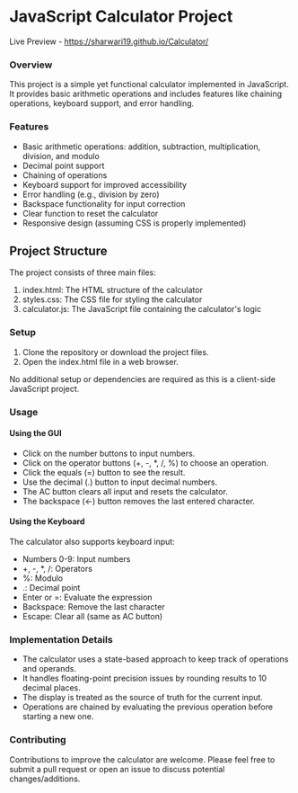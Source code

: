 # JavaScript Calculator Project

 Live Preview - https://sharwari19.github.io/Calculator/

### Overview

This project is a simple yet functional calculator implemented in JavaScript. It provides basic arithmetic operations and includes features like chaining operations, keyboard support, and error handling.

### Features

* Basic arithmetic operations: addition, subtraction, multiplication, division, and modulo
* Decimal point support
* Chaining of operations
* Keyboard support for improved accessibility
* Error handling (e.g., division by zero)
* Backspace functionality for input correction
* Clear function to reset the calculator
* Responsive design (assuming CSS is properly implemented)


## Project Structure

The project consists of three main files:

1. index.html: The HTML structure of the calculator
2. styles.css: The CSS file for styling the calculator
3. calculator.js: The JavaScript file containing the calculator's logic

### Setup

1. Clone the repository or download the project files.
2. Open the index.html file in a web browser.

No additional setup or dependencies are required as this is a client-side JavaScript project.

### Usage

#### Using the GUI

* Click on the number buttons to input numbers.
* Click on the operator buttons (+, -, *, /, %) to choose an operation.
* Click the equals (=) button to see the result.
* Use the decimal (.) button to input decimal numbers.
* The AC button clears all input and resets the calculator.
* The backspace (←) button removes the last entered character.

#### Using the Keyboard

The calculator also supports keyboard input:

* Numbers 0-9: Input numbers
* +, -, *, /: Operators
* %: Modulo
* .: Decimal point
* Enter or =: Evaluate the expression
* Backspace: Remove the last character
* Escape: Clear all (same as AC button)

### Implementation Details

* The calculator uses a state-based approach to keep track of operations and operands.
* It handles floating-point precision issues by rounding results to 10 decimal places.
* The display is treated as the source of truth for the current input.
* Operations are chained by evaluating the previous operation before starting a new one.

### Contributing

Contributions to improve the calculator are welcome. Please feel free to submit a pull request or open an issue to discuss potential changes/additions.

